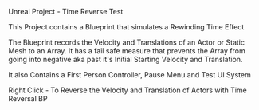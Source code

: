 Unreal Project - Time Reverse Test

This Project contains a Blueprint that simulates a Rewinding Time Effect

The Blueprint records the Velocity and Translations of an Actor or Static Mesh to an Array.
It has a fail safe measure that prevents the Array from going into negative aka past it's Initial Starting Velocity and Translation.


It also Contains a First Person Controller, Pause Menu and Test UI System


Right Click - To Reverse the Velocity and Translation of Actors with Time Reversal BP

